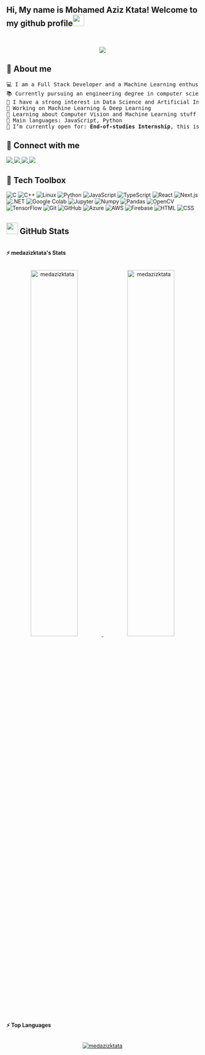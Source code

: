 <h2>Hi, My name is Mohamed Aziz Ktata! Welcome to my github profile<img src="https://raw.githubusercontent.com/medazizktata/medazizktata/master/wave.gif" width="30px"></h2><br>
<p align="center">
	<a href="https://github.com/medazizktata">
		<img src="https://readme-typing-svg.herokuapp.com?lines=Computer+Science+Student;Full+Stack+Web+Developer;Freelancer;DS%20|%20AI%20|%20ML%20Enthusiastic;Always%20learning%20new%20things&center=true&width=380&height=45">
	</a>
</p>

## 🤝 About me
<pre>
💻 I am a Full Stack Developer and a Machine Learning enthusiast.
📚 Currently pursuing an engineering degree in computer science, majoring in software engineering.
📝 I have a strong interest in Data Science and Artificial Intelligence
🔭 Working on Machine Learning & Deep Learning
🌱 Learning about Computer Vision and Machine Learning stuff
🌟 Main languages: JavaScript, Python
🤔 I’m currently open for: <b>End-of-studies Internship</b>, this is <a href="https://firebasestorage.googleapis.com/v0/b/mail-signature-2e3a3.appspot.com/o/CV%2Fsoftware%2Feng%2FMohamed-Aziz-Ktata-CV-v3-Fall-2024-eng.pdf?alt=media&token=8c00cabd-39c4-4228-8d16-d917a996c54c" target="_blank">MY RESUME</a>
</pre>

## 🤝 Connect with me
<a href="https://www.linkedin.com/in/mohamed-aziz-ktata-45a3aa210/">
  <img src="https://img.shields.io/badge/LinkedIn-0077B5?style=for-the-badge&logo=linkedin&logoColor=white">
</a>
<a href="https://github.com/medazizktata">
  <img src="https://img.shields.io/badge/GitHub-100000?style=for-the-badge&logo=github&logoColor=white">
</a>
<a href="https://www.facebook.com/people/Mohamed-Aziz-Ktata/pfbid0kL4gKJngTmyGGHBF6jfodYYVVQN6F7eccgcEtXfnmxx2hSS5kDid4RjrM1F4fCGhl/">
  <img src="https://img.shields.io/badge/Facebook-1877F2?style=for-the-badge&logo=facebook&logoColor=white">
</a>
<a href="https://www.instagram.com/medaziizktata7">
  <img src="https://img.shields.io/badge/Instagram-E4405F?style=for-the-badge&logo=instagram&logoColor=white">
</a>
<!-- <a href="https://www.kaggle.com/your-kaggle-profile">
  <img src="https://img.shields.io/badge/Kaggle-20BEFF?style=for-the-badge&logo=kaggle&logoColor=white">
</a> -->

## 🧰 Tech Toolbox

<p align="left">
<img src="https://img.shields.io/badge/C-00599C?style=for-the-badge&logo=c&logoColor=white" alt="C">
<img src="https://img.shields.io/badge/C++-00599C?style=for-the-badge&logo=cplusplus&logoColor=white" alt="C++">
<img src="https://img.shields.io/badge/Linux-FCC624?style=for-the-badge&logo=linux&logoColor=black" alt="Linux">
<img src="https://img.shields.io/badge/Python-3776AB?style=for-the-badge&logo=python&logoColor=white" alt="Python">
<img src="https://img.shields.io/badge/JavaScript-F7DF1E?style=for-the-badge&logo=javascript&logoColor=black" alt="JavaScript">
<img src="https://img.shields.io/badge/TypeScript-007ACC?style=for-the-badge&logo=typescript&logoColor=white" alt="TypeScript">
<img src="https://img.shields.io/badge/React-61DAFB?style=for-the-badge&logo=react&logoColor=black" alt="React">
<img src="https://img.shields.io/badge/Next.js-000000?style=for-the-badge&logo=nextdotjs&logoColor=white" alt="Next.js">
<img src="https://img.shields.io/badge/.NET-512BD4?style=for-the-badge&logo=dotnet&logoColor=white" alt=".NET">
<img src="https://img.shields.io/badge/Google%20Colab-F9AB00?style=for-the-badge&logo=googlecolab&logoColor=white" alt="Google Colab">
<img src="https://img.shields.io/badge/Jupyter-F37626?style=for-the-badge&logo=jupyter&logoColor=white" alt="Jupyter">
<img src="https://img.shields.io/badge/Numpy-013243?style=for-the-badge&logo=numpy&logoColor=white" alt="Numpy">
<img src="https://img.shields.io/badge/Pandas-150458?style=for-the-badge&logo=pandas&logoColor=white" alt="Pandas">
<img src="https://img.shields.io/badge/OpenCV-5C3EE8?style=for-the-badge&logo=opencv&logoColor=white" alt="OpenCV">
<img src="https://img.shields.io/badge/TensorFlow-FF6F00?style=for-the-badge&logo=tensorflow&logoColor=white" alt="TensorFlow">
<img src="https://img.shields.io/badge/Git-F05032?style=for-the-badge&logo=git&logoColor=white" alt="Git">
<img src="https://img.shields.io/badge/GitHub-181717?style=for-the-badge&logo=github&logoColor=white" alt="GitHub">
<img src="https://img.shields.io/badge/Azure-0078D4?style=for-the-badge&logo=microsoftazure&logoColor=white" alt="Azure">
<img src="https://img.shields.io/badge/AWS-232F3E?style=for-the-badge&logo=amazonaws&logoColor=white" alt="AWS">
<img src="https://img.shields.io/badge/Firebase-FFCA28?style=for-the-badge&logo=firebase&logoColor=white" alt="Firebase">
<img src="https://img.shields.io/badge/HTML-E34F26?style=for-the-badge&logo=html5&logoColor=white" alt="HTML">
<img src="https://img.shields.io/badge/CSS-1572B6?style=for-the-badge&logo=css3&logoColor=white" alt="CSS">

## <a href="https://github.com/medazizktata"><img src="https://www.blumbergdigital.com/wp-content/uploads/2020/10/stats-graphic-statistics-business-512.png" width="30"></a> GitHub Stats

<br/>
<summary><b>⚡ medazizktata's Stats</b></summary>
<br/>
<p align="center">
	<a href="https://github.com/medazizktata">
	<img width="49.5%" src="https://github-readme-stats.vercel.app/api?username=medazizktata&show_icons=true" alt="medazizktata">
	<img width="49.5%" src="https://github-readme-streak-stats.herokuapp.com/?user=medazizktata" alt="medazizktata">
	</a>
	<br/>
</p>
<br/>
<!--
<summary><b>⚡ Activity graph</b></summary>
<br/>
<p align="center">
	<a href="https://github.com/medazizktata">
		<img src="https://activity-graph.herokuapp.com/graph?username=medazizktata&bg_color=ffffff&color=000000&line=000000&point=000000&area=true&hide_border=true" alt="medazizktata">
	</a>
</p>
<br/>
-->
<summary><b>⚡ Top Languages</b></summary>
<br/>

<p align="center">
	<a href="https://github.com/medazizktata">
	<img src="https://github-readme-stats.vercel.app/api/top-langs/?username=medazizktata&langs_count=6&layout=compact" alt="medazizktata">
	</a>
	<br/></p>
<br/>
